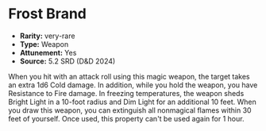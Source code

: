 
# Frost Brand

* **Rarity:** very-rare
* **Type:** Weapon
* **Attunement:** Yes
* **Source:** 5.2 SRD (D&D 2024)


When you hit with an attack roll using this magic weapon, the target takes an extra 1d6 Cold damage. In addition, while you hold the weapon, you have Resistance to Fire damage. In freezing temperatures, the weapon sheds Bright Light in a 10-foot radius and Dim Light for an additional 10 feet. When you draw this weapon, you can extinguish all nonmagical flames within 30 feet of yourself. Once used, this property can't be used again for 1 hour.
